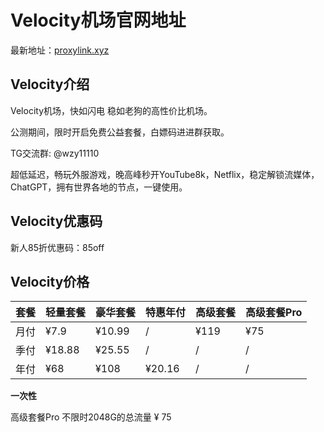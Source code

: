 # Velocity机场官网地址

最新地址：[proxylink.xyz](https://care2.kkkkkkk3.xyz/#/register)

## Velocity介绍

Velocity机场，快如闪电 稳如老狗的高性价比机场。

公测期间，限时开启免费公益套餐，白嫖码进进群获取。

TG交流群: @wzy11110

超低延迟，畅玩外服游戏，晚高峰秒开YouTube8k，Netflix，稳定解锁流媒体，ChatGPT，拥有世界各地的节点，一键使用。

## Velocity优惠码

新人85折优惠码：85off

## Velocity价格

|套餐|轻量套餐|豪华套餐|特惠年付|高级套餐|高级套餐Pro|
|----|----|----|----|----|----|
|月付|¥7.9|¥10.99|/|¥119|¥75|
|季付|¥18.88|¥25.55|/|/|/|
|年付|¥68|¥108|¥20.16|/|/|

**一次性**

高级套餐Pro 不限时2048G的总流量 ¥ 75
